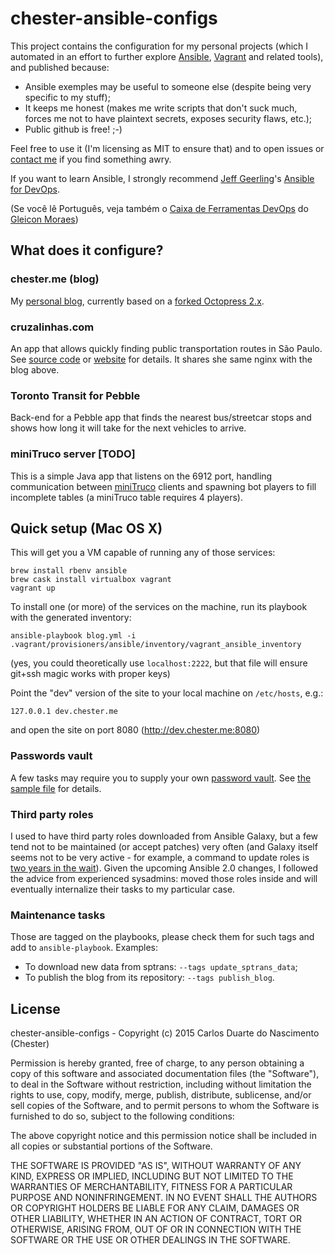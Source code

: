 # chester-ansible-configs

This project contains the configuration for my personal projects (which I automated in an effort to further explore [Ansible][7], [Vagrant][12] and related tools), and published because:

- Ansible exemples may be useful to someone else (despite being very specific to my stuff);
- It keeps me honest (makes me write scripts that don't suck much, forces me not to have plaintext secrets, exposes security flaws, etc.);
- Public github is free! ;-)

Feel free to use it (I'm licensing as MIT to ensure that) and to open issues or [contact me][6] if you find something awry.

If you want to learn Ansible, I strongly recommend [Jeff Geerling][11]'s [Ansible for DevOps][8].

(Se você lê Português, veja também o [Caixa de Ferramentas DevOps][9] do [Gleicon Moraes][10])

## What does it configure?

### chester.me (blog)

My [personal blog][4], currently based on a [forked Octopress 2.x][5].

### cruzalinhas.com

An app that allows quickly finding public transportation routes in São Paulo. See [source code][1] or [website][3] for details. It shares she same nginx with the blog above.

### Toronto Transit for Pebble

Back-end for a Pebble app that finds the nearest bus/streetcar stops and shows how long it will take for the next vehicles to arrive.

### miniTruco server [TODO]

This is a simple Java app that listens on the 6912 port, handling communication between [miniTruco][2] clients and spawning bot players to fill incomplete tables (a miniTruco table requires 4 players).

## Quick setup (Mac OS X)

This will get you a VM capable of running any of those services:

```
brew install rbenv ansible
brew cask install virtualbox vagrant
vagrant up
```

To install one (or more) of the services on the machine, run its playbook with the generated inventory:

```
ansible-playbook blog.yml -i .vagrant/provisioners/ansible/inventory/vagrant_ansible_inventory
```

(yes, you could theoretically use `localhost:2222`, but that file will ensure git+ssh magic works with proper keys)

Point the "dev" version of the site to your local machine on `/etc/hosts`, e.g.:

```
127.0.0.1 dev.chester.me
```

and open the site on port 8080 (http://dev.chester.me:8080)

### Passwords vault

A few tasks may require you to supply your own [password vault][13]. See [the sample file][14] for details.

### Third party roles

I used to have third party roles downloaded from Ansible Galaxy, but a few tend not to be maintained (or accept patches) very often (and Galaxy itself seems not to be very active - for example, a command to update roles is [two years in the wait](https://github.com/ansible/ansible/issues/6466)). Given the upcoming Ansible 2.0 changes, I followed the advice from experienced sysadmins: moved those roles inside and will eventually internalize their tasks to my particular case.

### Maintenance tasks

Those are tagged on the playbooks, please check them for such tags and add to `ansible-playbook`. Examples:

- To download new data from sptrans: `--tags update_sptrans_data`;
- To publish the blog from its repository: `--tags publish_blog`.


[1]: https://github.com/chesterbr/cruzalinhas
[2]: https://github.com/chesterbr/minitruco-j2me
[3]: http://cruzalinhas.com
[4]: http://chester.me
[5]: https://github.com/chesterbr/octopress
[6]: mailto:cd@pobox.com?subject=chester-website-configs
[7]: http://www.ansible.com
[8]: https://leanpub.com/ansible-for-devops
[9]: http://www.casadocodigo.com.br/products/livro-ferramentas-devops
[10]: https://github.com/gleicon
[11]: https://github.com/geerlingguy
[12]: https://www.vagrantup.com/
[13]: http://docs.ansible.com/ansible/playbooks_vault.html
[14]: https://github.com/chesterbr/chester-ansible-configs/blob/master/roles/chesterbr.vault/vars/vault.yml.SAMPLE

## License

chester-ansible-configs - Copyright (c) 2015 Carlos Duarte do Nascimento (Chester)

Permission is hereby granted, free of charge, to any person obtaining a copy of this software and associated documentation files (the "Software"), to deal in the Software without restriction, including without limitation the rights to use, copy, modify, merge, publish, distribute, sublicense, and/or sell copies of the Software, and to permit persons to whom the Software is furnished to do so, subject to the following conditions:

The above copyright notice and this permission notice shall be included in all copies or substantial portions of the Software.

THE SOFTWARE IS PROVIDED "AS IS", WITHOUT WARRANTY OF ANY KIND, EXPRESS OR IMPLIED, INCLUDING BUT NOT LIMITED TO THE WARRANTIES OF MERCHANTABILITY, FITNESS FOR A PARTICULAR PURPOSE AND NONINFRINGEMENT. IN NO EVENT SHALL THE AUTHORS OR COPYRIGHT HOLDERS BE LIABLE FOR ANY CLAIM, DAMAGES OR OTHER LIABILITY, WHETHER IN AN ACTION OF CONTRACT, TORT OR OTHERWISE, ARISING FROM, OUT OF OR IN CONNECTION WITH THE SOFTWARE OR THE USE OR OTHER DEALINGS IN THE SOFTWARE.
